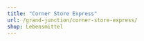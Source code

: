 ```yaml
---
title: "Corner Store Express"
url: /grand-junction/corner-store-express/
shop: Lebensmittel
---
```

